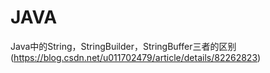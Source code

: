 # JAVA
Java中的String，StringBuilder，StringBuffer三者的区别(https://blog.csdn.net/u011702479/article/details/82262823)
